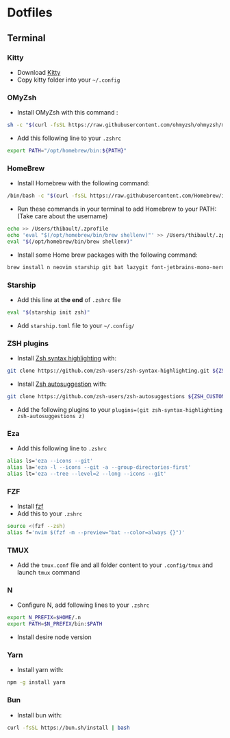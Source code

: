 # Dotfiles

## Terminal

### Kitty
- Download [Kitty](https://sw.kovidgoyal.net/kitty/binary/)
- Copy kitty folder into your `~/.config`

### OMyZsh
- Install OMyZsh with this command :
```bash
sh -c "$(curl -fsSL https://raw.githubusercontent.com/ohmyzsh/ohmyzsh/master/tools/install.sh)"
```

- Add this following line to your `.zshrc`
```bash
export PATH="/opt/homebrew/bin:${PATH}"
```

### HomeBrew
- Install Homebrew with the following command:
```bash
/bin/bash -c "$(curl -fsSL https://raw.githubusercontent.com/Homebrew/install/HEAD/install.sh)"
```
- Run these commands in your terminal to add Homebrew to your PATH: (Take care about the username)
```bash
echo >> /Users/thibault/.zprofile
echo 'eval "$(/opt/homebrew/bin/brew shellenv)"' >> /Users/thibault/.zprofile
eval "$(/opt/homebrew/bin/brew shellenv)"
```

- Install some Home brew packages with the following command:
```bash
brew install n neovim starship git bat lazygit font-jetbrains-mono-nerd-font font-victor-mono-nerd-font font-symbols-only-nerd-font fzf ripgrep fd luarocks tmux yq gh eza
```

### Starship
- Add this line at **the end** of `.zshrc` file
```bash
eval "$(starship init zsh)"
```
- Add `starship.toml` file to your `~/.config/`

### ZSH plugins
- Install [Zsh syntax highlighting](https://github.com/zsh-users/zsh-syntax-highlighting/tree/master) with:
```bash
git clone https://github.com/zsh-users/zsh-syntax-highlighting.git ${ZSH_CUSTOM:-~/.oh-my-zsh/custom}/plugins/zsh-syntax-highlighting
```
- Install [Zsh autosuggestion](https://github.com/zsh-users/zsh-autosuggestions/tree/master) with:
```bash
git clone https://github.com/zsh-users/zsh-autosuggestions ${ZSH_CUSTOM:-~/.oh-my-zsh/custom}/plugins/zsh-autosuggestions
```

- Add the following plugins to your `plugins=(git zsh-syntax-highlighting zsh-autosuggestions z)`

### Eza
- Add this following line to `.zshrc`
```bash
alias ls='eza --icons --git'
alias la='eza -l --icons --git -a --group-directories-first'
alias lt='eza --tree --level=2 --long --icons --git'
```

### FZF
- Install [fzf](https://github.com/junegunn/fzf)
- Add this to your `.zshrc`
```bash
source <(fzf --zsh)
alias f='nvim $(fzf -m --preview="bat --color=always {}")'
```

### TMUX
- Add the `tmux.conf` file and all folder content to your `.config/tmux` and launch `tmux` command

### N
- Configure N, add following lines to your `.zshrc`
```bash
export N_PREFIX=$HOME/.n
export PATH=$N_PREFIX/bin:$PATH
```
- Install desire node version

### Yarn
- Install yarn with:
```bash
npm -g install yarn
```

### Bun
- Install bun with:
```bash
curl -fsSL https://bun.sh/install | bash
```
